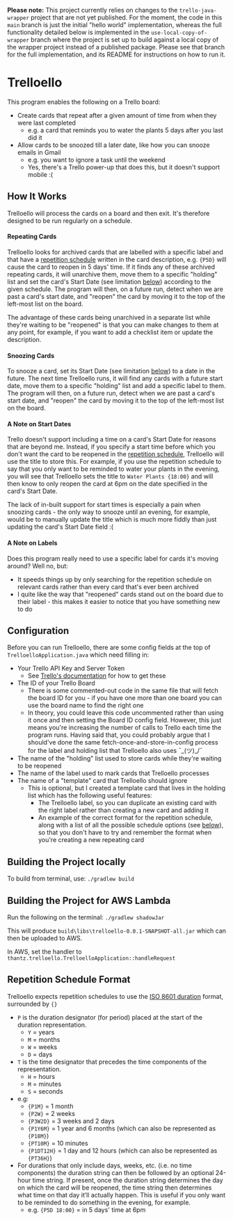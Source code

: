 **Please note:** This project currently relies on changes to the `trello-java-wrapper` project that are not yet published. For the moment, the code in this `main` branch is just the initial "hello world" implementation, whereas the full functionality detailed below is implemented in the `use-local-copy-of-wrapper` branch where the project is set up to build against a local copy of the wrapper project instead of a published package. Please see that branch for the full implementation, and its README for instructions on how to run it.

# Trelloello
This program enables the following on a Trello board:
* Create cards that repeat after a given amount of time from when they were last completed
  * e.g. a card that reminds you to water the plants 5 days after you last did it
* Allow cards to be snoozed till a later date, like how you can snooze emails in Gmail
  * e.g. you want to ignore a task until the weekend
  * Yes, there's a Trello power-up that does this, but it doesn't support mobile :(

## How It Works

Trelloello will process the cards on a board and then exit. It's therefore designed to be run regularly on a schedule.

#### Repeating Cards

Trelloello looks for archived cards that are labelled with a specific label and that have a [repetition schedule](#repetition-schedule-format) written in the card description, e.g. `{P5D}` will cause the card to reopen in 5 days' time. If it finds any of these archived repeating cards, it will unarchive them, move them to a specific "holding" list and set the card's Start Date (see limitation [below](#a-note-on-start-dates)) according to the given schedule. The program will then, on a future run, detect when we are past a card's start date, and "reopen" the card by moving it to the top of the left-most list on the board.

The advantage of these cards being unarchived in a separate list while they're waiting to be "reopened" is that you can make changes to them at any point, for example, if you want to add a checklist item or update the description.

#### Snoozing Cards

To snooze a card, set its Start Date (see limitation [below](#a-note-on-start-dates)) to a date in the future. The next time Trelloello runs, it will find any cards with a future start date, move them to a specific "holding" list and add a specific label to them. The program will then, on a future run, detect when we are past a card's start date, and "reopen" the card by moving it to the top of the left-most list on the board.

#### A Note on Start Dates

Trello doesn't support including a time on a card's Start Date for reasons that are beyond me. Instead, if you specify a start time before which you don't want the card to be reopened in the [repetition schedule](#repetition-schedule-format), Trelloello will use the title to store this. For example, if you use the repetition schedule to say that you only want to be reminded to water your plants in the evening, you will see that Trelloello sets the title to `Water Plants {18:00}` and will then know to only reopen the card at 6pm on the date specified in the card's Start Date.

The lack of in-built support for start times is especially a pain when snoozing cards - the only way to snooze until an evening, for example, would be to manually update the title which is much more fiddly than just updating the card's Start Date field :( 

#### A Note on Labels

Does this program really need to use a specific label for cards it's moving around? Well no, but:
* It speeds things up by only searching for the repetition schedule on relevant cards rather than every card that's ever been archived
* I quite like the way that "reopened" cards stand out on the board due to their label - this makes it easier to notice that you have something new to do

## Configuration

Before you can run Trelloello, there are some config fields at the top of `TrelloelloApplication.java` which need filling in:

* Your Trello API Key and Server Token
  * See [Trello's documentation](https://developer.atlassian.com/cloud/trello/guides/rest-api/api-introduction/) for how to get these
* The ID of your Trello Board
  * There is some commented-out code in the same file that will fetch the board ID for you - if you have one more than one board you can use the board name to find the right one
  * In theory, you could leave this code uncommented rather than using it once and then setting the Board ID config field. However, this just means you're increasing the number of calls to Trello each time the program runs. Having said that, you could probably argue that I should've done the same fetch-once-and-store-in-config process for the label and holding list that Trelloello also uses ¯\_(ツ)_/¯
* The name of the "holding" list used to store cards while they're waiting to be reopened
* The name of the label used to mark cards that Trelloello processes
* The name of a "template" card that Trelloello should ignore
  * This is optional, but I created a template card that lives in the holding list which has the following useful features:
    * The Trelloello label, so you can duplicate an existing card with the right label rather than creating a new card and adding it
    * An example of the correct format for the repetition schedule, along with a list of all the possible schedule options (see [below](#repetition-schedule-format)), so that you don't have to try and remember the format when you're creating a new repeating card

## Building the Project locally

To build from terminal, use: `./gradlew build`

## Building the Project for AWS Lambda

Run the following on the terminal: `./gradlew shadowJar`

This will produce `build\libs\trelloello-0.0.1-SNAPSHOT-all.jar` which can then be uploaded to AWS.

In AWS, set the handler to `thantz.trelloello.TrelloelloApplication::handleRequest`

## Repetition Schedule Format

Trelloello expects repetition schedules to use the [ISO 8601 duration](https://en.wikipedia.org/wiki/ISO_8601#Durations) format, surrounded by `{}`

* `P` is the duration designator (for period) placed at the start of the duration representation.
  * `Y` = years
  * `M` = months
  * `W` = weeks
  * `D` = days
* `T` is the time designator that precedes the time components of the representation.
  * `H` = hours
  * `M` = minutes
  * `S` = seconds
* e.g:
  * `{P1M}` = 1 month
  * `{P2W}` = 2 weeks
  * `{P3W2D}` = 3 weeks and 2 days
  * `{P1Y6M}` = 1 year and 6 months (which can also be represented as `{P18M}`)
  * `{PT10M}` = 10 minutes
  * `{P1DT12H}` = 1 day and 12 hours (which can also be represented as `{PT36H}`)
* For durations that only include days, weeks, etc. (i.e. no time components) the duration string can then be followed by an optional 24-hour time string. If present, once the duration string determines the day on which the card will be reopened, the time string then determines what time on that day it’ll actually happen. This is useful if you only want to be reminded to do something in the evening, for example. 
  * e.g. `{P5D 18:00}` = in 5 days' time at 6pm